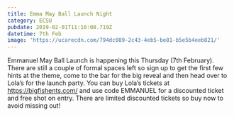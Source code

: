 ```yaml
---
title: Emma May Ball Launch Night
category: ECSU
pubdate: 2019-02-01T11:10:08.719Z
datetime: 7th Feb
image: 'https://ucarecdn.com/794dc089-2c43-4eb5-be81-b5e5b4eeb821/'
---
```

Emmanuel May Ball Launch is happening this Thursday (7th February). There are still a couple of formal spaces left so sign up to get the first few hints at the theme, come to the bar for the big reveal and then head over to Lola’s for the launch party. You can buy Lola’s tickets at https://bigfishents.com/ and use code EMMANUEL for a discounted ticket and free shot on entry. There are limited discounted tickets so buy now to avoid missing out!
